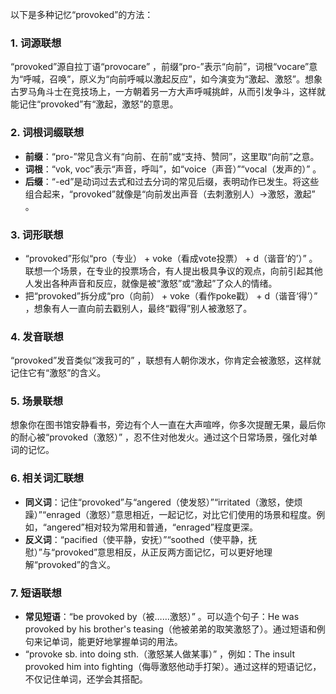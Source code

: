 以下是多种记忆“provoked”的方法：
### 1. 词源联想
“provoked”源自拉丁语“provocare” ，前缀“pro-”表示“向前”，词根“vocare”意为“呼喊，召唤”，原义为“向前呼喊以激起反应”，如今演变为“激起、激怒”。想象古罗马角斗士在竞技场上，一方朝着另一方大声呼喊挑衅，从而引发争斗，这样就能记住“provoked”有“激起，激怒”的意思。
### 2. 词根词缀联想
 - **前缀**：“pro-”常见含义有“向前、在前”或“支持、赞同”，这里取“向前”之意。
 - **词根**：“vok, voc”表示“声音，呼叫”，如“voice（声音）”“vocal（发声的）” 。
 - **后缀**：“-ed”是动词过去式和过去分词的常见后缀，表明动作已发生。将这些组合起来，“provoked”就像是“向前发出声音（去刺激别人）→激怒，激起” 。 
### 3. 词形联想
 - “provoked”形似“pro（专业） + voke（看成vote投票） + d（谐音‘的’）” 。联想一个场景，在专业的投票场合，有人提出极具争议的观点，向前引起其他人发出各种声音和反应，就像是被“激怒”或“激起”了众人的情绪。
 - 把“provoked”拆分成“pro（向前） + voke（看作poke戳） + d（谐音‘得’）” ，想象有人一直向前去戳别人，最终“戳得”别人被激怒了。
### 4. 发音联想
“provoked”发音类似“泼我可的” ，联想有人朝你泼水，你肯定会被激怒，这样就记住它有“激怒”的含义。
### 5. 场景联想
想象你在图书馆安静看书，旁边有个人一直在大声喧哗，你多次提醒无果，最后你的耐心被“provoked（激怒）” ，忍不住对他发火。通过这个日常场景，强化对单词的记忆。 
### 6. 相关词汇联想
 - **同义词**：记住“provoked”与“angered（使发怒）”“irritated（激怒，使烦躁）”“enraged（激怒）”意思相近，一起记忆，对比它们使用的场景和程度。例如，“angered”相对较为常用和普通，“enraged”程度更深。
 - **反义词**：“pacified（使平静，安抚）”“soothed（使平静，抚慰）”与“provoked”意思相反，从正反两方面记忆，可以更好地理解“provoked”的含义。
### 7. 短语联想
 - **常见短语**：“be provoked by（被……激怒）” 。可以造个句子：He was provoked by his brother's teasing（他被弟弟的取笑激怒了）。通过短语和例句来记单词，能更好地掌握单词的用法。 
 - “provoke sb. into doing sth.（激怒某人做某事）” ，例如：The insult provoked him into fighting（侮辱激怒他动手打架）。通过这样的短语记忆，不仅记住单词，还学会其搭配。 